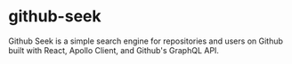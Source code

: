 # github-seek
Github Seek is a simple search engine for repositories and users on Github built with React, Apollo Client, and Github's GraphQL API.
